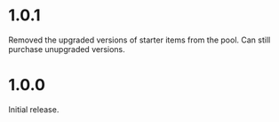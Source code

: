 # 1.0.1

Removed the upgraded versions of starter items from the pool. Can still purchase unupgraded versions.

# 1.0.0

Initial release.
